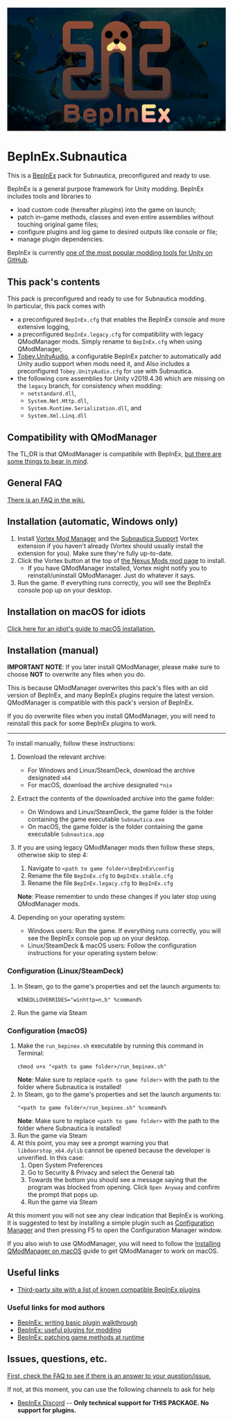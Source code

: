 ![BepInEx logo](assets/logo.png)

# BepInEx.Subnautica

This is a [BepInEx](https://github.com/BepInEx/BepInEx) pack for Subnautica, preconfigured and ready to use.

BepInEx is a general purpose framework for Unity modding. BepInEx includes tools and libraries to

-   load custom code (hereafter _plugins_) into the game on launch;
-   patch in-game methods, classes and even entire assemblies without touching original game files;
-   configure plugins and log game to desired outputs like console or file;
-   manage plugin dependencies.

BepInEx is currently [one of the most popular modding tools for Unity on GitHub](https://github.com/topics/modding?o=desc&s=stars).

## This pack's contents

This pack is preconfigured and ready to use for Subnautica modding.  
In particular, this pack comes with

- a preconfigured `BepInEx.cfg` that enables the BepInEx console and more extensive logging,
- a preconfigured `BepInEx.legacy.cfg` for compatibility with legacy QModManager mods. Simply rename to `BepInEx.cfg` when using QModManager,
- [Tobey.UnityAudio](https://github.com/toebeann/Tobey.UnityAudio), a configurable BepInEx patcher to automatically add Unity audio support when mods need it, and Also includes a preconfigured `Tobey.UnityAudio.cfg` for use with Subnautica.
- the following core assemblies for Unity v2019.4.36 which are missing on the `legacy` branch, for consistency when modding:
  - `netstandard.dll`,
  - `System.Net.Http.dll`,
  - `System.Runtime.Serialization.dll`, and
  - `System.Xml.Linq.dll`

## Compatibility with QModManager

The TL;DR is that QModManager is compatibile with BepInEx, [but there are some things to bear in mind](https://github.com/toebeann/BepInEx.Subnautica/wiki/Compatibility-with-QModManager).

## General FAQ

[There is an FAQ in the wiki.](https://github.com/toebeann/BepInEx.Subnautica/wiki/FAQ)

## Installation (automatic, Windows only)

1. Install [Vortex Mod Manager](https://www.nexusmods.com/about/vortex/) and the [Subnautica Support](https://www.nexusmods.com/site/mods/202) Vortex extension if you haven't already (Vortex should usually install the extension for you). Make sure they're fully up-to-date.
2. Click the Vortex button at the top of [the Nexus Mods mod page](https://www.nexusmods.com/subnautica/mods/1108) to install.
    - If you have QModManager installed, Vortex might notify you to reinstall/uninstall QModManager. Just do whatever it says.
3. Run the game. If everything runs correctly, you will see the BepInEx console pop up on your desktop.

## Installation on macOS for idiots

[Click here for an idiot's guide to macOS installation.](https://github.com/toebeann/BepInEx.Subnautica/wiki/Idiot's-guide-to-macOS-installation)

## Installation (manual)

**IMPORTANT NOTE**: If you later install QModManager, please make sure to choose **NOT** to overwrite any files when you do.

This is because QModManager overwrites this pack's files with an old version of BepInEx, and many BepInEx plugins require the latest version. QModManager is compatible with this pack's version of BepInEx.

If you do overwrite files when you install QModManager, you will need to reinstall this pack for some BepInEx plugins to work.

***

To install manually, follow these instructions:

1. Download the relevant archive:
    - For Windows and Linux/SteamDeck, download the archive designated `x64`
    - For macOS, download the archive designated `*nix`
2. Extract the contents of the downloaded archive into the game folder:
    - On Windows and Linux/SteamDeck, the game folder is the folder containing the game executable `Subnautica.exe`
    - On macOS, the game folder is the folder containing the game executable `Subnautica.app`
3. If you are using legacy QModManager mods then follow these steps, otherwise skip to step 4:
   1. Navigate to `<path to game folder>\BepInEx\config`
   2. Rename the file `BepInEx.cfg` to `BepInEx.stable.cfg`
   3. Rename the file `BepInEx.legacy.cfg` to `BepInEx.cfg`
   
   **Note**: Please remember to undo these changes if you later stop using QModManager mods.
4. Depending on your operating system:
    - Windows users: Run the game. If everything runs correctly, you will see the BepInEx console pop up on your desktop.
    - Linux/SteamDeck & macOS users: Follow the configuration instructions for your operating system below:

### Configuration (Linux/SteamDeck)

1. In Steam, go to the game's properties and set the launch arguments to:
    ```
    WINEDLLOVERRIDES="winhttp=n,b" %command%
    ```
2. Run the game via Steam

### Configuration (macOS)

1. Make the `run_bepinex.sh` executable by running this command in Terminal:
    ```
    chmod u+x "<path to game folder>/run_bepinex.sh"
    ```
    **Note**: Make sure to replace `<path to game folder>` with the path to the folder where Subnautica is installed!
2. In Steam, go to the game's properties and set the launch arguments to:
    ```
    "<path to game folder>/run_bepinex.sh" %command%
    ```
    **Note**: Make sure to replace `<path to game folder>` with the path to the folder where Subnautica is installed!
3. Run the game via Steam
4. At this point, you may see a prompt warning you that `libdoorstop_x64.dylib` cannot be opened because the developer is unverified. In this case:
   1. Open System Preferences
   2. Go to Security & Privacy and select the General tab
   3. Towards the bottom you should see a message saying that the program was blocked from opening. Click `Open Anyway` and confirm the prompt that pops up.
   4. Run the game via Steam

At this moment you will not see any clear indication that BepInEx is working. It is suggested to test by installing a simple plugin such as [Configuration Manager](https://www.nexusmods.com/subnautica/mods/1112) and then pressing F5 to open the Configuration Manager window.

If you also wish to use QModManager, you will need to follow the [Installing QModManager on macOS](https://github.com/toebeann/BepInEx.Subnautica/wiki/Installing-QModManager-on-macOS) guide to get QModManager to work on macOS.

## Useful links

-   [Third-party site with a list of known compatible BepInEx plugins](https://ramuneneptune.github.io/modlists/sn.html)

### Useful links for mod authors

-   [BepInEx: writing basic plugin walkthrough](https://docs.bepinex.dev/articles/dev_guide/plugin_tutorial/)
-   [BepInEx: useful plugins for modding](https://docs.bepinex.dev/articles/dev_guide/dev_tools.html)
-   [BepInEx: patching game methods at runtime](https://docs.bepinex.dev/articles/dev_guide/runtime_patching.html)

## Issues, questions, etc.

[First, check the FAQ to see if there is an answer to your question/issue.](https://github.com/toebeann/BepInEx.Subnautica/wiki/FAQ)

If not, at this moment, you can use the following channels to ask for help

-   [BepInEx Discord](https://discord.gg/MpFEDAg) -- **Only technical support for THIS PACKAGE. No support for plugins.**
